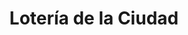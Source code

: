 ---
title: "Lotería de la Ciudad"
url: /ciudad-autonoma-de-buenos-aires/loteria-de-la-ciudad-avenida-eva-peron-4/
shop: Lotterie
---